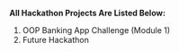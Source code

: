 **All Hackathon Projects Are Listed Below:**  
1. OOP Banking App Challenge (Module 1)  
2. Future Hackathon  
